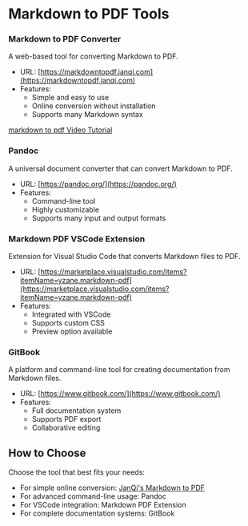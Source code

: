# Markdown to PDF Tools

### Markdown to PDF Converter
A web-based tool for converting Markdown to PDF.
- URL: [https://markdowntopdf.janqi.com](https://markdowntopdf.janqi.com)
- Features:
  - Simple and easy to use
  - Online conversion without installation
  - Supports many Markdown syntax

[markdown to pdf Video Tutorial](https://youtu.be/ZKSeqqI_9tY)


### Pandoc
A universal document converter that can convert Markdown to PDF.
- URL: [https://pandoc.org/](https://pandoc.org/)
- Features:
  - Command-line tool
  - Highly customizable
  - Supports many input and output formats

### Markdown PDF VSCode Extension
Extension for Visual Studio Code that converts Markdown files to PDF.
- URL: [https://marketplace.visualstudio.com/items?itemName=yzane.markdown-pdf](https://marketplace.visualstudio.com/items?itemName=yzane.markdown-pdf)
- Features:
  - Integrated with VSCode
  - Supports custom CSS
  - Preview option available

### GitBook
A platform and command-line tool for creating documentation from Markdown files.
- URL: [https://www.gitbook.com/](https://www.gitbook.com/)
- Features:
  - Full documentation system
  - Supports PDF export
  - Collaborative editing

## How to Choose

Choose the tool that best fits your needs:
- For simple online conversion: [JanQi's Markdown to PDF](https://markdowntopdf.janqi.com)
- For advanced command-line usage: Pandoc
- For VSCode integration: Markdown PDF Extension
- For complete documentation systems: GitBook
